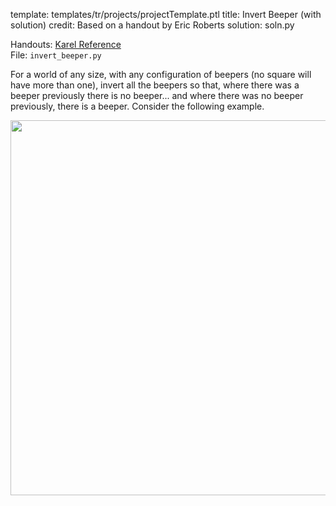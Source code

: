 template: templates/tr/projects/projectTemplate.ptl
title: Invert Beeper (with solution)
credit: Based on a handout by Eric Roberts
solution: soln.py

Handouts: [Karel Reference]({{pathToRoot}}en/resources/karel.html)<br/>
File: `invert_beeper.py`<br/>

For a world of any size, with any configuration of beepers (no square will have more than one), invert all the beepers so that, where there was a beeper previously there is no beeper... and where there was no beeper previously, there is a beeper. Consider the following example.

<center>
<img style="width:600px" src="{{pathToRoot}}img/projects/invert/invert.png">	
</center>
